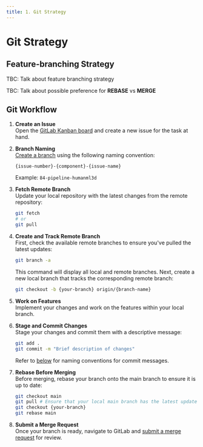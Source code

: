 ```yaml
---
title: 1. Git Strategy
---
```


# Git Strategy

## Feature-branching Strategy
TBC: Talk about feature branching strategy

TBC: Talk about possible preference for **REBASE** vs **MERGE**

## Git Workflow
1. **Create an Issue**  
   Open the [GitLab Kanban board](https://gitlab.aisingapore.net/aisg/100e-projects/aiap16/l-q-oasis-aut0/motextmotion/-/boards) and create a new issue for the task at hand.

2. **Branch Naming**  
   [Create a branch](https://gitlab.aisingapore.net/aisg/100e-projects/aiap16/l-q-oasis-aut0/motextmotion/-/branches/new) using the following naming convention:  
   ```plaintext
   {issue-number}-{component}-{issue-name} 
   ```  
   Example:  ```84-pipeline-humanml3d```

3. **Fetch Remote Branch**  
   Update your local repository with the latest changes from the remote repository:  
   ```zsh
   git fetch
   # or
   git pull
   ```

4. **Create and Track Remote Branch**  
   First, check the available remote branches to ensure you've pulled the latest updates:
   ```zsh
   git branch -a
   ```
   This command will display all local and remote branches.
   Next, create a new local branch that tracks the corresponding remote branch:
   ```zsh
   git checkout -b {your-branch} origin/{branch-name}
   ```

5. **Work on Features**  
   Implement your changes and work on the features within your local branch.

6. **Stage and Commit Changes**  
   Stage your changes and commit them with a descriptive message:  
   ```zsh
   git add .
   git commit -m "Brief description of changes"
   ```
   Refer to [below](#git-commit-message) for naming conventions for commit messages.

7. **Rebase Before Merging**  
   Before merging, rebase your branch onto the main branch to ensure it is up to date:  
   ```zsh
   git checkout main
   git pull # Ensure that your local main branch has the latest updates
   git checkout {your-branch}
   git rebase main
   ```

8. **Submit a Merge Request**  
   Once your branch is ready, navigate to GitLab and [submit a merge request](https://gitlab.aisingapore.net/aisg/100e-projects/aiap16/l-q-oasis-aut0/motextmotion/-/merge_requests/new) for review.